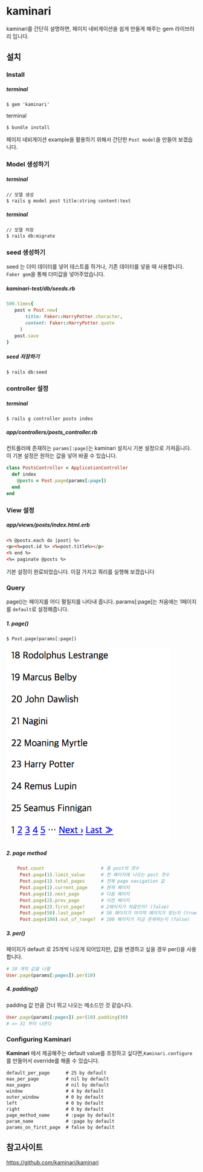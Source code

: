 #  kaminari

kaminari를 간단히 설명하면, 페이지 네비게이션을 쉽게 만들게 해주는 gem 라이브러리 입니다.

## 설치 

### Install 
##### terminal
```
$ gem 'kaminari'
```
terminal
```
$ bundle install
```

 페이지 네비게이션 example을 활용하기 위해서 간단한 `Post model`을 만들어 보겠습니다.  

### Model 생성하기
##### terminal
 ```
 // 모델 생성 
 $ rails g model post title:string content:text
 ```
##### terminal
 ```
 // 모델 저장
 $ rails db:migrate
 ```

### seed 생성하기
seed 는 더미 데이터를 넣어 테스트를 하거나, 기존 데이터를 넣을 때 사용합니다. `Faker gem`을 통해 더미값을 넣어주었습니다.
##### kaminari-test/db/seeds.rb
 ```ruby
500.times{
    post = Post.new(
        title: Faker::HarryPotter.character,
        content: Faker::HarryPotter.quote
      )    
    post.save
}
```
##### seed 저장하기
```
$ rails db:seed
```

### controller 설정
##### terminal
```
$ rails g controller posts index
```
##### app/controllers/posts_controller.rb
컨트롤러에 존재하는 `params[:page]`는 kaminari 설치시 기본 설정으로 가져옵니다. 이 기본 설정은 원하는 값을 넣어 바꿀 수 있습니다.
```ruby
class PostsController < ApplicationController
  def index
    @posts = Post.page(params[:page])
  end
end
```

### View 설정 
##### app/views/posts/index.html.erb
```html
<% @posts.each do |post| %>
<p><%=post.id %> <%=post.title%></p>
<% end %>
<%= paginate @posts %>
```
기본 설정이 완료되었습니다. 이걸 가지고 쿼리를 실행해 보겠습니다
### Query
page()는 페이지를 어디 펼칠지를 나타내 줍니다. params[:page]는 처음에는 1페이지를 `default`로 설정해줍니다.

##### 1. **page()**
```
$ Post.page(params[:page])
```
![Alt text](../IMG/kaminari1.png)

##### 2. **page method**
```ruby 
    Post.count                     # 총 post의 갯수               
     Post.page(1).limit_value      # 한 페이지에 나오는 post 갯수
     Post.page(1).total_pages      # 전체 page navigation 값  
     Post.page(1).current_page     # 현재 페이지   
     Post.page(1).next_page        # 다음 페이지    
     Post.page(2).prev_page        # 이전 페이지
     Post.page(2).first_page?      # 2페이지가 처음인지? (false)
     Post.page(50).last_page?      # 50 페이지가 마지막 페이지가 맞는지 (true)
     Post.page(100).out_of_range?  # 100 페이지가 지금 존재하는지 (false)
```
##### 3. **per()**
페이지가 default 로 25개씩 나오게 되어있지만, 값을 변경하고 싶을 경우 per()을 사용합니다.
```ruby
# 10 개의 값을 나열 
User.page(params[:pages]).per(10)
```
##### 4. **padding()**
padding 값 만큼 건너 뛰고 나오는 메소드인 것 같습니다. 
```ruby
User.page(params[:pages]).per(10).padding(30)
# => 31 부터 나온다
```

### Configuring Kaminari
**Kaminari** 에서 제공해주는 default value를 조정하고 싶다면,`Kaminari.configure`를 만들어서 override를 해줄 수 있습니다.
```
default_per_page      # 25 by default
max_per_page          # nil by default
max_pages             # nil by default
window                # 4 by default
outer_window          # 0 by default
left                  # 0 by default
right                 # 0 by default
page_method_name      # :page by default
param_name            # :page by default
params_on_first_page  # false by default
```


## 참고사이트 
https://github.com/kaminari/kaminari